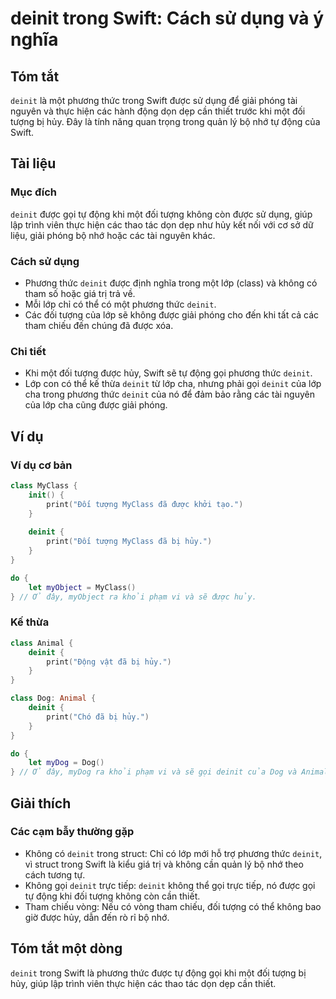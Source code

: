 <!--
Meta Description: # deinit trong Swift: Cách sử dụng và ý nghĩa ## Tóm tắt `deinit` là một phương thức trong Swift được sử dụng để giải phóng tài nguyên và thực hiện cá...
Meta Keywords: deinit, được, đối, tượng, hủy
-->

# deinit trong Swift: Cách sử dụng và ý nghĩa

## Tóm tắt
`deinit` là một phương thức trong Swift được sử dụng để giải phóng tài nguyên và thực hiện các hành động dọn dẹp cần thiết trước khi một đối tượng bị hủy. Đây là tính năng quan trọng trong quản lý bộ nhớ tự động của Swift.

## Tài liệu
### Mục đích
`deinit` được gọi tự động khi một đối tượng không còn được sử dụng, giúp lập trình viên thực hiện các thao tác dọn dẹp như hủy kết nối với cơ sở dữ liệu, giải phóng bộ nhớ hoặc các tài nguyên khác.

### Cách sử dụng
- Phương thức `deinit` được định nghĩa trong một lớp (class) và không có tham số hoặc giá trị trả về.
- Mỗi lớp chỉ có thể có một phương thức `deinit`.
- Các đối tượng của lớp sẽ không được giải phóng cho đến khi tất cả các tham chiếu đến chúng đã được xóa.

### Chi tiết
- Khi một đối tượng được hủy, Swift sẽ tự động gọi phương thức `deinit`.
- Lớp con có thể kế thừa `deinit` từ lớp cha, nhưng phải gọi `deinit` của lớp cha trong phương thức `deinit` của nó để đảm bảo rằng các tài nguyên của lớp cha cũng được giải phóng.

## Ví dụ
### Ví dụ cơ bản
```swift
class MyClass {
    init() {
        print("Đối tượng MyClass đã được khởi tạo.")
    }
    
    deinit {
        print("Đối tượng MyClass đã bị hủy.")
    }
}

do {
    let myObject = MyClass()
} // Ở đây, myObject ra khỏi phạm vi và sẽ được hủy.
```

### Kế thừa
```swift
class Animal {
    deinit {
        print("Động vật đã bị hủy.")
    }
}

class Dog: Animal {
    deinit {
        print("Chó đã bị hủy.")
    }
}

do {
    let myDog = Dog()
} // Ở đây, myDog ra khỏi phạm vi và sẽ gọi deinit của Dog và Animal.
```

## Giải thích
### Các cạm bẫy thường gặp
- Không có `deinit` trong struct: Chỉ có lớp mới hỗ trợ phương thức `deinit`, vì struct trong Swift là kiểu giá trị và không cần quản lý bộ nhớ theo cách tương tự.
- Không gọi `deinit` trực tiếp: `deinit` không thể gọi trực tiếp, nó được gọi tự động khi đối tượng không còn cần thiết.
- Tham chiếu vòng: Nếu có vòng tham chiếu, đối tượng có thể không bao giờ được hủy, dẫn đến rò rỉ bộ nhớ.

## Tóm tắt một dòng
`deinit` trong Swift là phương thức được tự động gọi khi một đối tượng bị hủy, giúp lập trình viên thực hiện các thao tác dọn dẹp cần thiết.
